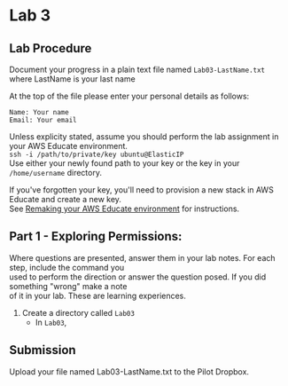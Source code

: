 # Lab 3

## Lab Procedure
Document your progress in a plain text file named `Lab03-LastName.txt`  
where LastName is your last name

At the top of the file please enter your personal details as follows:
```
Name: Your name
Email: Your email

```
Unless explicity stated, assume you should perform the lab assignment in your AWS Educate environment.  
`ssh -i /path/to/private/key ubuntu@ElasticIP`  
Use either your newly found path to your key or the key in your `/home/username` directory.

If you've forgotten your key, you'll need to provision a new stack in AWS Educate and create a new key.  
See [Remaking your AWS Educate environment](../../..) for instructions.

## Part 1 - Exploring Permissions:
Where questions are presented, answer them in your lab notes.  For each step, include the command you  
used to perform the direction or answer the question posed.  If you did something "wrong" make a note  
of it in your lab.  These are learning experiences.
1. Create a directory called `Lab03`
    * In `Lab03`, 


## Submission
Upload your file named Lab03-LastName.txt to the Pilot Dropbox.